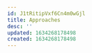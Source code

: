 ```yaml
---
id: J1tRitipVxf6Cn4m0wGjl
title: Approaches
desc: ''
updated: 1634268178498
created: 1634268178498
---
```


